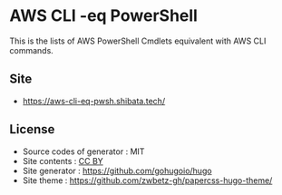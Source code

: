 # AWS CLI -eq PowerShell

This is the lists of AWS PowerShell Cmdlets equivalent with AWS CLI commands.

## Site

* https://aws-cli-eq-pwsh.shibata.tech/

## License

* Source codes of generator : MIT
* Site contents : [CC BY](https://creativecommons.org/licenses/by/4.0/)
* Site generator : https://github.com/gohugoio/hugo
* Site theme : https://github.com/zwbetz-gh/papercss-hugo-theme/
